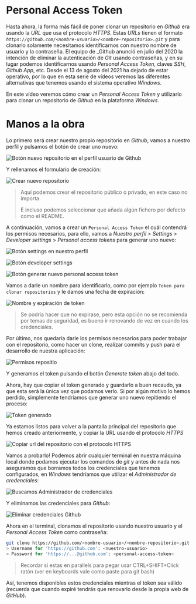# Personal Access Token

Hasta ahora, la forma más fácil de poner clonar un repositorio en _Github_ era
usando la *URL* que usa el protocolo *HTTPS*. Estas *URLs* tienen el formato
*`https://github.com/<nombre-usuario>/<nombre-repositorio>.git`* y para
clonarlo solamente necesitamos identificarnos con nuestro nombre de usuario y
la contraseña.
El equipo de _Github anunció en julio del 2020 la intención de eliminar la
autenticación de _Git_ usando contraseñas, y en su lugar podemos identificarnos usando
_Personal Access Token_, claves _SSH_, _Github App_, etc.
Desde el 13 de agosto del 2021 ha dejado de estar operativo, por lo que en
esta serie de vídeos veremos las diferentes alternativas que tenemos usando
el sistema operativo _Windows_.

En este vídeo veremos cómo crear un _Personal Access Token_ y utilizarlo para
clonar un repositorio de _Github_ en la plataforma _Windows_.

# Manos a la obra

Lo primero será crear nuestro propio repositorio en _Github_, vamos a nuestro
perfil y pulsamos el botón de crear uno nuevo:

![Botón nuevo repositorio en el perfil usuario de Github](./content/01-boton-nuevo-repositorio.png)

Y rellenamos el formulario de creación:

![Crear nuevo repositorio](./content/02-crear-nuevo-repositorio.png)

> Aquí podemos crear el repositorio público o privado, en este caso no
> importa.
>
> E incluso podemos seleccionar que añada algún fichero por defecto como el
> README.

A continuación, vamos a crear un `Personal Access Token` el cuál contendrá
los permisos necesarios, para ello, vamos a _Nuestro perfil_ > _Settings_ >
_Developer settings_ > _Personal access tokens_ para generar uno nuevo:

![Botón settings en nuestro perfil](./content/03-perfil-settings.png)

![Botón developer settings](./content/04-developer-settings.png)

![Botón generar nuevo personal access token](./content/05-generar-nuevo-personal-access-token.png)

Vamos a darle un nombre para identificarlo, como por ejemplo
`Token para clonar repositorios` y le damos una fecha de expiración:

![Nombre y expiración de token](./content/06-nombre-y-expiracion-token.png)

> Se podría hacer que no expirase, pero esta opción no se recomienda por
> temas de seguridad, es bueno ir renovando de vez en cuando los credenciales.

Por último, nos quedaría darle los permisos necesarios para poder trabajar
con el repositorio, como hacer un clone, realizar commits y push para el
desarrollo de nuestra aplicación:

![Permisos repositio](./content/07-repo-scopes.png)

Y generamos el token pulsando el botón _Generate token_ abajo del todo.

Ahora, hay que copiar el token generado y guardarlo a buen recaudo, ya que
esta será la única vez que podamos verlo. Si por algún motivo lo hemos
perdido, simplemente tendríamos que generar uno nuevo repitiendo el proceso:

![Token generado](./content/08-token-generado.png)

Ya estamos listos para volver a la pantalla principal del repositorio que
hemos creado anteriormente, y copiar la URL usando el protocolo _HTTPS_

![Copiar url del repositorio con el protocolo HTTPS](./content/09-clonado-usando-https.png)

Vamos a probarlo! Podemos abrir cualquier terminal en nuestra máquina local
donde podamos ejecutar los comandos de _git_ y antes de nada nos aseguramos que
borramos todos los credenciales que tenemos configurados, en
_Windows_ tendríamos que utilizar el _Administrador de credenciales_:

![Buscamos Administrador de credenciales](./content/10-buscar-administrador-credenciales.png)

Y eliminamos las credenciales para _Github_:

![Eliminar credenciales Github](./content/11-eliminar-credenciales-github.png)

Ahora en el terminal, clonamos el repositorio usando nuestro usuario y el
_Personal Access Token_ como contraseña:

```bash
git clone https://github.com/<nombre-usuario>/<nombre-repositorio>.git .
> Username for 'https://github.com': <nuestro-usuario>
> Password for 'https://...@github.com': <personal-access-token>

```

> Recordar si estas en parallels para pegar
> usar CTRL+SHIFT+Click ratón (ver en keyboards
> vale como paste para git bash)

Así, tenemos disponibles estos credenciales mientras el token sea válido
(recuerda que cuando expiré tendrás que renovarlo desde la propia web de
_GitHub_).
